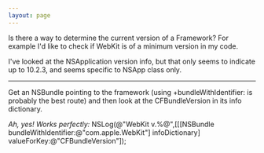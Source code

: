 ```yaml
---
layout: page
---
```




Is there a way to determine the current version of a Framework? For example I'd like to check if WebKit is of a minimum version in my code.

I've looked at the NSApplication version info, but that only seems to indicate up to 10.2.3, and seems specific to NSApp class only.

----

Get an NSBundle pointing to the framework (using     +bundleWithIdentifier: is probably the best route) and then look at the CFBundleVersion in its info dictionary.

*Ah, yes! Works perfectly:*
    NSLog(@"WebKit v.%@",[[[NSBundle bundleWithIdentifier:@"com.apple.WebKit"] infoDictionary] valueForKey:@"CFBundleVersion"]);
